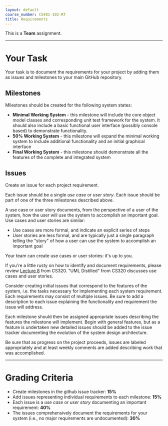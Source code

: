 ```yaml
---
layout: default
course_number: CS481-102-RT
title: Requirements
---
```


This is a **Team** assignment.

--- --- --- --- --- --- --- --- --- --- --- --- --- --- --- --- --- --- --- --- --- --- --- ---



# Your Task

Your task is to document the requirements for your project by adding them as issues and milestones to your main GitHub repository.

## Milestones

Milestones should be created for the following system states:

- **Minimal Working System** - this milestone will include the core object model classes and corresponding unit test framework for the system. It should also include a basic functional user interface (possibly console based) to demonstrate functionality.
- **50% Working System** - this milestone will expand the minimal working system to include additional functionality and an initial graphical interface
- **Final Working System** - this milestone should demonstrate all the features of the complete and integrated system

## Issues

Create an issue for each project requirement.

Each issue should be a single *use case* or *user story*.  Each issue should be part of one of the three milestones described above.

A use case or user story documents, from the perspective of a user of the system, how the user will use the system to accomplish an important goal.  Use cases and user stories are similar:

* Use cases are more formal, and indicate an explicit series of steps
* User stories are less formal, and are typically just a single paragraph telling the "story" of how a user can use the system to accomplish an important goal

Your team can create use cases or user stories: it's up to you.

If you're a little rusty on how to identify and document requirements, please review [Lecture 8](https://ycpcs.github.io/cs320-spring2019/lectures/lecture08.html) from CS320.  "UML Distilled" from CS320 discusses use cases and user stories.

Consider creating initial issues that correspond to the features of the system, i.e. the tasks necessary for implementing each system requirement. Each requirements may consist of multiple issues. Be sure to add a description to each issue explaining the functionality and requirement the issue will address.

Each milestone should then be assigned appropriate issues describing the features the milestone will implement. Begin with general features, but as a feature is undertaken new detailed issues should be added to the issue tracker documenting the evolution of the system design architecture.

Be sure that as progress on the project proceeds, issues are labeled appropriately and at least weekly comments are added describing work that was accomplished.

--- --- --- --- --- --- --- --- --- --- --- --- --- --- --- --- --- --- --- --- --- --- --- ---



# Grading Criteria

- Create milestones in the github issue tracker: **15%**
- Add issues representing individual requirements to each milestone: **15%**
- Each issue is a *use case* or *user story* documenting an important requirement: **40%**
- The issues comprehensively document the requirements for your system (i.e., no major requirements are undocumented): **30%**
 
